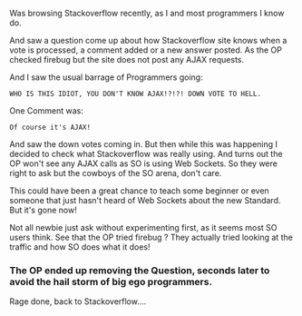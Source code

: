 Was browsing Stackoverflow recently, as I and most programmers I know do.

And saw a question come up about how Stackoverflow site knows when a vote is processed, a comment added or a new answer posted. As the OP checked firebug but the site does not post any AJAX requests.

And I saw the usual barrage of Programmers going:

	WHO IS THIS IDIOT, YOU DON'T KNOW AJAX!?!?! DOWN VOTE TO HELL.

One Comment was:

	Of course it's AJAX!

And saw the down votes coming in. But then while this was happening I decided to check what Stackoverflow was really using. And turns out the OP won't see any AJAX calls as SO is using Web Sockets. So they were right to ask but the cowboys of the SO arena, don't care.

This could have been a great chance to teach some beginner or even someone that just hasn't heard of Web Sockets about the new Standard. But it's gone now!

Not all newbie just ask without experimenting first, as it seems most SO users think. See that the OP tried firebug ? They actually tried looking at the traffic and how SO does what it does!

### The OP ended up removing the Question, seconds later to avoid the hail storm of big ego programmers.

Rage done, back to Stackoverflow....

